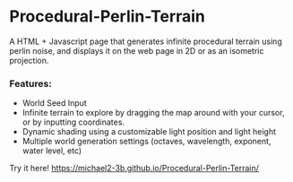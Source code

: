 # Procedural-Perlin-Terrain
A HTML + Javascript page that generates infinite procedural terrain using perlin noise, and displays it on the web page in 2D or as an isometric projection.

### Features:
* World Seed Input
* Infinite terrain to explore by dragging the map around with your cursor, or by inputting coordinates.
* Dynamic shading using a customizable light position and light height
* Multiple world generation settings (octaves, wavelength, exponent, water level, etc)


Try it here!
https://michael2-3b.github.io/Procedural-Perlin-Terrain/
